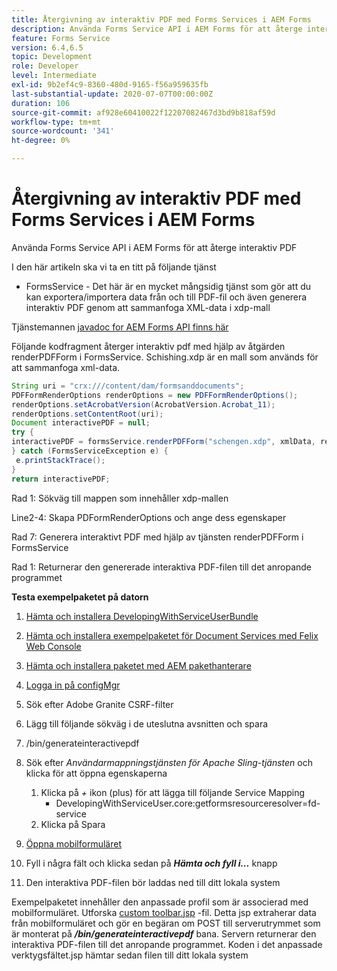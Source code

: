 ```yaml
---
title: Återgivning av interaktiv PDF med Forms Services i AEM Forms
description: Använda Forms Service API i AEM Forms för att återge interaktiv PDF
feature: Forms Service
version: 6.4,6.5
topic: Development
role: Developer
level: Intermediate
exl-id: 9b2ef4c9-8360-480d-9165-f56a959635fb
last-substantial-update: 2020-07-07T00:00:00Z
duration: 106
source-git-commit: af928e60410022f12207082467d3bd9b818af59d
workflow-type: tm+mt
source-wordcount: '341'
ht-degree: 0%

---
```


# Återgivning av interaktiv PDF med Forms Services i AEM Forms

Använda Forms Service API i AEM Forms för att återge interaktiv PDF

I den här artikeln ska vi ta en titt på följande tjänst

* FormsService - Det här är en mycket mångsidig tjänst som gör att du kan exportera/importera data från och till PDF-fil och även generera interaktiv PDF genom att sammanfoga XML-data i xdp-mall

Tjänstemannen [javadoc for AEM Forms API finns här](https://helpx.adobe.com/aem-forms/6/javadocs/com/adobe/fd/output/api/package-summary.html)

Följande kodfragment återger interaktiv pdf med hjälp av åtgärden renderPDFForm i FormsService. Schishing.xdp är en mall som används för att sammanfoga xml-data.

```java
String uri = "crx:///content/dam/formsanddocuments";
PDFFormRenderOptions renderOptions = new PDFFormRenderOptions();
renderOptions.setAcrobatVersion(AcrobatVersion.Acrobat_11);
renderOptions.setContentRoot(uri);
Document interactivePDF = null;
try {
interactivePDF = formsService.renderPDFForm("schengen.xdp", xmlData, renderOptions);
} catch (FormsServiceException e) {
 e.printStackTrace();
}
return interactivePDF;
```

Rad 1: Sökväg till mappen som innehåller xdp-mallen

Line2-4: Skapa PDFormRenderOptions och ange dess egenskaper

Rad 7: Generera interaktivt PDF med hjälp av tjänsten renderPDFForm i FormsService

Rad 1: Returnerar den genererade interaktiva PDF-filen till det anropande programmet

**Testa exempelpaketet på datorn**
1. [Hämta och installera DevelopingWithServiceUserBundle](/help/forms/assets/common-osgi-bundles/DevelopingWithServiceUser.jar)
1. [Hämta och installera exempelpaketet för Document Services med Felix Web Console](/help/forms/assets/common-osgi-bundles/AEMFormsDocumentServices.core-1.0-SNAPSHOT.jar)
1. [Hämta och installera paketet med AEM pakethanterare](assets/downloadinteractivepdffrommobileform.zip)

1. [Logga in på configMgr](http://localhost:4502/system/console/configMgr)
1. Sök efter Adobe Granite CSRF-filter
1. Lägg till följande sökväg i de uteslutna avsnitten och spara
1. /bin/generateinteractivepdf
1. Sök efter _Användarmappningstjänsten för Apache Sling-tjänsten_ och klicka för att öppna egenskaperna
   1. Klicka på *+* ikon (plus) för att lägga till följande Service Mapping
      * DevelopingWithServiceUser.core:getformsresourceresolver=fd-service
   1. Klicka på Spara
1. [Öppna mobilformuläret](http://localhost:4502/content/dam/formsanddocuments/schengen.xdp/jcr:content)
1. Fyll i några fält och klicka sedan på ***Hämta och fyll i...*** knapp
1. Den interaktiva PDF-filen bör laddas ned till ditt lokala system


Exempelpaketet innehåller den anpassade profil som är associerad med mobilformuläret. Utforska [custom toolbar.jsp](http://localhost:4502/apps/AEMFormsDemoListings/customprofiles/addImageToMobileForm/demo/customtoolbar.jsp) -fil. Detta jsp extraherar data från mobilformuläret och gör en begäran om POST till serverutrymmet som är monterat på ***/bin/generateinteractivepdf*** bana. Servern returnerar den interaktiva PDF-filen till det anropande programmet. Koden i det anpassade verktygsfältet.jsp hämtar sedan filen till ditt lokala system

